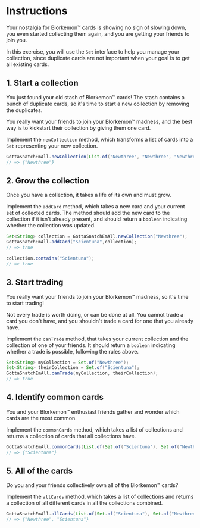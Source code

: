 # Instructions

Your nostalgia for Blorkemon™️ cards is showing no sign of slowing down, you even started collecting them again, and you
are getting your friends to join you.

In this exercise, you will use the `Set` interface to help you manage your collection, since duplicate cards are not
important when your goal is to get all existing cards.

## 1. Start a collection

You just found your old stash of Blorkemon™️ cards!
The stash contains a bunch of duplicate cards, so it's time to start a new collection by removing the duplicates.

You really want your friends to join your Blorkemon™️ madness, and the best way is to kickstart their collection by
giving them one card.

Implement the `newCollection` method, which transforms a list of cards into a `Set` representing your new collection.

```java
GottaSnatchEmAll.newCollection(List.of("Newthree", "Newthree", "Newthree"));
// => {"Newthree"}
```

## 2. Grow the collection

Once you have a collection, it takes a life of its own and must grow.

Implement the `addCard` method, which takes a new card and your current set of collected cards.
The method should add the new card to the collection if it isn't already present, and should return a `boolean`
indicating whether the collection was updated.

```java
Set<String> collection = GottaSnatchEmAll.newCollection("Newthree");
GottaSnatchEmAll.addCard("Scientuna",collection);
// => true

collection.contains("Scientuna");
// => true
```

## 3. Start trading

You really want your friends to join your Blorkemon™️ madness, so it's time to start trading!

Not every trade is worth doing, or can be done at all.
You cannot trade a card you don't have, and you shouldn't trade a card for one that you already have.

Implement the `canTrade` method, that takes your current collection and the collection of one of your friends.
It should return a `boolean` indicating whether a trade is possible, following the rules above.

```java
Set<String> myCollection = Set.of("Newthree");
Set<String> theirCollection = Set.of("Scientuna");
GottaSnatchEmAll.canTrade(myCollection, theirCollection);
// => true
```

## 4. Identify common cards

You and your Blorkemon™️ enthusiast friends gather and wonder which cards are the most common.

Implement the `commonCards` method, which takes a list of collections and returns a collection of cards that all collections
have.

```java
GottaSnatchEmAll.commonCards(List.of(Set.of("Scientuna"), Set.of("Newthree","Scientuna")));
// => {"Scientuna"}
```

## 5. All of the cards

Do you and your friends collectively own all of the Blorkemon™️ cards?

Implement the `allCards` method, which takes a list of collections and returns a collection of all different cards in
all the collections combined.

```java
GottaSnatchEmAll.allCards(List.of(Set.of("Scientuna"), Set.of("Newthree","Scientuna")));
// => {"Newthree", "Scientuna"}
```

